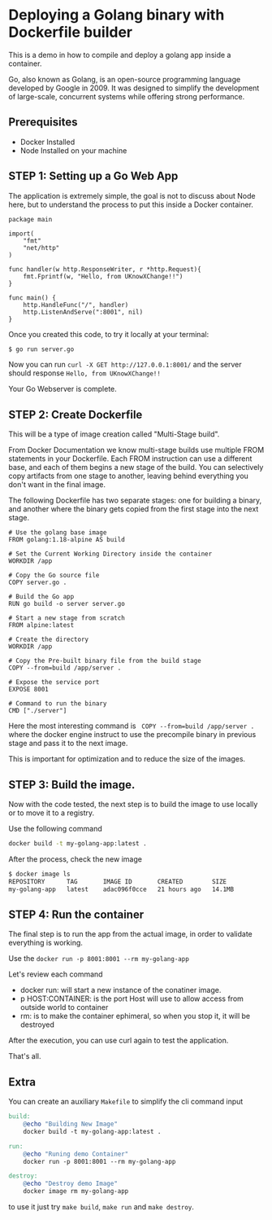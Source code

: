 # Deploying a Golang binary with Dockerfile builder

This is a demo in how to compile and deploy a golang app inside a container.

Go, also known as Golang, is an open-source programming language developed by Google in 2009. It
was designed to simplify the development of large-scale, concurrent systems while offering strong
performance.

## Prerequisites

- Docker Installed
- Node Installed on your machine

## STEP 1: Setting up a Go Web App

The application is extremely simple, the goal is not to discuss about Node here, but to understand the process to put this inside a Docker container.

```golang
package main

import(
    "fmt"
    "net/http"
)

func handler(w http.ResponseWriter, r *http.Request){
    fmt.Fprintf(w, "Hello, from UKnowXChange!!")
}

func main() {
    http.HandleFunc("/", handler)
    http.ListenAndServe(":8001", nil)
}
```

Once you created this code, to try it locally at your terminal:

```bash
$ go run server.go
```

Now you can run `curl -X GET http://127.0.0.1:8001/` and the server should response `Hello, from UKnowXChange!!`

Your Go Webserver is complete.

## STEP 2: Create Dockerfile

This will be a type of image creation called "Multi-Stage build".

From Docker Documentation we know multi-stage builds use multiple FROM statements in your Dockerfile. Each FROM instruction can use a different base, and each of them begins a new stage of the build. You can selectively copy artifacts from one stage to another, leaving behind everything you don't want in the final image.

The following Dockerfile has two separate stages: one for building a binary, and another where the binary gets copied from the first stage into the next stage.

```docker
# Use the golang base image
FROM golang:1.18-alpine AS build

# Set the Current Working Directory inside the container
WORKDIR /app

# Copy the Go source file
COPY server.go .

# Build the Go app
RUN go build -o server server.go

# Start a new stage from scratch
FROM alpine:latest

# Create the directory
WORKDIR /app

# Copy the Pre-built binary file from the build stage
COPY --from=build /app/server .

# Expose the service port
EXPOSE 8001

# Command to run the binary
CMD ["./server"]
```

Here the most interesting command is `
COPY --from=build /app/server .` where the docker engine instruct to use the precompile binary in previous stage and pass it to the next image.

This is important for optimization and to reduce the size of the images.

## STEP 3: Build the image.

Now with the code tested, the next step is to build the image to use locally or to move it to a registry.

Use the following command

```bash
docker build -t my-golang-app:latest .
```

After the process, check the new image

```bash
$ docker image ls
REPOSITORY      TAG       IMAGE ID       CREATED        SIZE
my-golang-app   latest    adac096f0cce   21 hours ago   14.1MB
```

## STEP 4: Run the container

The final step is to run the app from the actual image, in order to validate everything is working.

Use the `docker run -p 8001:8001 --rm my-golang-app`

Let's review each command

- docker run: will start a new instance of the conatiner image.
- p HOST:CONTAINER: is the port Host will use to allow access from outside world to container
- rm: is to make the container ephimeral, so when you stop it, it will be destroyed

After the execution, you can use curl again to test the application.

That's all.

## Extra

You can create an auxiliary `Makefile` to simplify the cli command input

```Makefile
build:
	@echo "Building New Image"
	docker build -t my-golang-app:latest .

run:
	@echo "Runing demo Container"
	docker run -p 8001:8001 --rm my-golang-app

destroy:
	@echo "Destroy demo Image"
	docker image rm my-golang-app
```

to use it just try `make build`, `make run` and `make destroy`.
